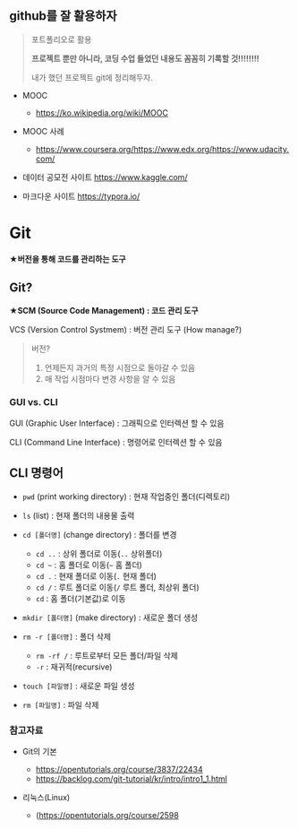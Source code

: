 ## github를 잘 활용하자

> 포트폴리오로 활용
>
> **프로젝트 뿐만 아니라, 코딩 수업 들었던 내용도 꼼꼼히 기록할 것!!!!!!!!**
>
> 내가 했던 프로젝트 git에 정리해두자.

* MOOC
  * https://ko.wikipedia.org/wiki/MOOC
* MOOC 사례
  * https://www.coursera.org/https://www.edx.org/https://www.udacity.com/



* 데이터 공모전 사이트 https://www.kaggle.com/

* 마크다운 사이트 https://typora.io/



# Git

**★버전을 통해 코드를 관리하는 도구**



## Git?

**★SCM (Source Code Management) : 코드 관리 도구**

VCS (Version Control Systmem) : 버전 관리 도구 (How manage?)



> 버전?
>
> 1. 언제든지 과거의 특정 시점으로 돌아갈 수 있음
> 2.  매 작업 시점마다 변경 사항을 알 수 있음



### GUI vs. CLI

GUI (Graphic User Interface) : 그래픽으로 인터렉션 할 수 있음

CLI (Command Line Interface) : 명령어로 인터렉션 할 수 있음



## CLI 명령어

* `pwd` (print working directory) : 현재 작업중인 폴더(디렉토리)

* `ls` (list) : 현재 폴더의 내용물 출력

* `cd [폴더명]` (change directory) : 폴더를 변경
  * `cd ..` : 상위 폴더로 이동(`..` 상위폴더)
  * `cd ~` : 홈 폴더로 이동(`~` 홈 폴더)
  * `cd .` : 현재 폴더로 이동(`.` 현재 폴더)
  * `cd /` : 루트 폴더로 이동(`/` 루트 폴더, 최상위 폴더)
  * `cd` : 홈 폴더(기본값)로 이동
* `mkdir [폴더명]` (make directory) : 새로운 폴더 생성
* `rm -r [폴더명]` : 폴더 삭제
  * `rm -rf /` : 루트로부터 모든 폴더/파일 삭제
  * `-r` : 재귀적(recursive)
* `touch [파일명]` : 새로운 파일 생성
* `rm [파일명]` : 파일 삭제



### 참고자료

* Git의 기본
  * https://opentutorials.org/course/3837/22434
  * https://backlog.com/git-tutorial/kr/intro/intro1_1.html



* 리눅스(Linux)
  * (https://opentutorials.org/course/2598